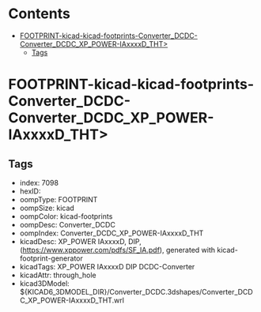 



Contents
========

* [FOOTPRINT-kicad-kicad-footprints-Converter_DCDC-Converter_DCDC_XP_POWER-IAxxxxD_THT>](#footprint-kicad-kicad-footprints-converter_dcdc-converter_dcdc_xp_power-iaxxxxd_tht)
	* [Tags](#tags)

# FOOTPRINT-kicad-kicad-footprints-Converter_DCDC-Converter_DCDC_XP_POWER-IAxxxxD_THT>

## Tags

- index: 7098
- hexID: 
- oompType: FOOTPRINT
- oompSize: kicad
- oompColor: kicad-footprints
- oompDesc: Converter_DCDC
- oompIndex: Converter_DCDC_XP_POWER-IAxxxxD_THT
- kicadDesc: XP_POWER  IAxxxxD, DIP, (https://www.xppower.com/pdfs/SF_IA.pdf), generated with kicad-footprint-generator
- kicadTags: XP_POWER  IAxxxxD DIP DCDC-Converter
- kicadAttr: through_hole
- kicad3DModel: ${KICAD6_3DMODEL_DIR}/Converter_DCDC.3dshapes/Converter_DCDC_XP_POWER-IAxxxxD_THT.wrl
